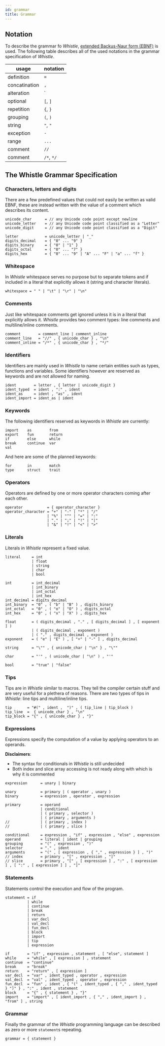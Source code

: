 ```yaml
---
id: grammar
title: Grammar
---
```


## Notation

To describe the grammar fo _Whistle_, [extended Backus-Naur form (EBNF)](https://en.wikipedia.org/wiki/Extended_Backus–Naur_form)
is used. The following table describes all of the used notations in the grammar specification of _Whistle_.

| usage         | notation   |
| ------------- | ---------- |
| definition    | `=`        |
| concatination | `,`        |
| alteration    | `|`        |
| optional      | `[`, `]`   |
| repetition    | `{`, `}`   |
| grouping      | `(`, `)`   |
| string        | `"`, `"`   |
| exception     | `-`        |
| range         | `...`      |
| comment       | `//`       |
| comment       | `/*`, `*/` |

## The Whistle Grammar Specification

### Characters, letters and digits

There are a few predefined values that could not easily be written as valid EBNF, these are instead written with the value of a comment which describes its content.

```
unicode_char      = // any Unicode code point except newline
unicode_letter    = // any Unicode code point classified as a "Letter"
unicode_digit     = // any Unicode code point classified as a "Digit"

letter            = unicode_letter | "_"
digits_decimal    = { "0" ... "9" }
digits_binary     = { "0" | "1" }
digits_octal      = { "0" ... "7" }
digits_hex        = { "0" ... "9" | "A" ... "F" | "a" ... "f" }
```

### Whitespace

In _Whistle_ whitespace serves no purpose but to separate tokens and if included in a literal that explicitly allows it (string and character literals).

```
whitespace = " " | "\t" | "\r" | "\n"
```

### Comments

Just like whitespace comments get ignored unless it is in a literal that explicitly allows it. _Whistle_ provides two comment types: line comments and multiline/inline comments.

```
comment        = comment_line | comment_inline
comment_line   = "//" , { unicode_char } , "\n"
comment_inline = "/*" , { unicode_char } , "*/"
```

### Identifiers

Identifiers are mainly used in _Whistle_ to name certain entities such as types, functions and variables. Some identifiers however are reserved as keywords and are not allowed for naming.

```
ident        = letter , { letter | unicode_digit }
ident_typed  = ident , ":" , ident
ident_as     = ident , "as" , ident
ident_import = ident_as | ident
```

### Keywords

The following identifiers reserved as keywords in _Whistle_ are currently:

```
import    as        from
export    fun       return
if        else      while
break     continue  var
val
```

And here are some of the planned keywords:

```
for       in        match
type      struct    trait
```

### Operators

Operators are defined by one or more operator characters coming after each other.

```
operator           = { operator_character }
operator_character = "+" | "-" | "*" | "/"
                   | "%" | "^" | "=" | ":"
                   | "." | ";" | "!" | "|"
                   | "&" | "!" | "<" | ">"
```

### Literals

Literals in _Whistle_ represent a fixed value.

```
literal     = int
            | float
            | string
            | char
            | bool

int         = int_decimal
            | int_binary
            | int_octal
            | int_hex
int_decimal = digits_decimal
int_binary  = "0" , ( "b" | "B" ) , digits_binary
int_octal   = "0" , ( "o" | "O" ) , digits_octal
int_hex     = "0" , ( "x" | "X" ) , digits_hex

float       = ( digits_decimal , "." , [ digits_decimal ] , [ exponent ] )
            | ( digits_decimal , exponent )
            | ( "." , digits_decimal , exponent )
exponent    = ( "e" | "E" ) , [ "+" | "-" ] , digits_decimal

string      = "\"" , { unicode_char | "\n" } , "\""

char        = "'" , ( unicode_char | "\n" ) , "'"

bool        = "true" | "false"
```

### Tips

Tips are in _Whistle_ similar to macros. They tell the compiler certain stuff
and are very useful for a plethera of reasons. There are two types of tips in
_Whistle_: line tips and multiline/inline tips.

```
tip       = "#(" , ident ,  ")" , ( tip_line | tip_block )
tip_line  =  { unicode_char } , "\n"
tip_block = "{" , { unicode_char } , "}"
```

### Expressions

Expressions specify the computation of a value by applying operators to an operands.

**Disclaimers**:

- The syntax for conditionals in _Whistle_ is still undecided
- Both index and slice array accessing is not ready along with which is why it is commented

```
expression      = unary | binary

unary           = primary | ( operator , unary )
binary          = expression , operator , expression

primary         = operand
                | conditional
                | ( primary , selector )
                | ( primary , arguments )
//              | ( primary , index )
//              | ( primary , slice )

conditional     = expression , "if" , expression , "else" , expression
operand         = literal | ident | grouping
grouping        = "(" , expression , ")"
selector        = "." , ident
arguments       = "(" , [ expression , { "," , expression } ] , ")"
// index        = primary , "[" , expression , "]"
// slice        = primary , "[" , [ expression ] , ":" , [ expression ] , [ ":" , [ expression ] ] , "]"
```

### Statements

Statements control the execution and flow of the program.

```
statement = if
          | while
          | continue
          | break
          | return
          | var_decl
          | val_decl
          | fun_decl
          | block
          | import
          | tip
          | expression

if        = "if" , expression , statement , [ "else", statement ]
while     = "while" , [ expression ] , statement
continue  = "continue"
break     = "break"
return    = "return" , [ expression ]
var_decl  = "var" , ident_typed , operator , expression
val_decl  = "val" , ident_typed , operator , expression
fun_decl  = "fun" , ident , { "(" , ident_typed , { "," , ident_typed } ")" } , ":" , ident , statement
block     = "{" , { statement } , "}"
import    = "import" , [ ident_import , { "," , ident_import } , "from" ] , string
```

### Grammar

Finally the grammar of the _Whistle_ programming language can be described as zero or more `statement`s repeating.

```
grammar = { statement }
```
